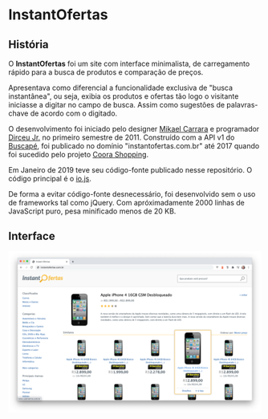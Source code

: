 # InstantOfertas

## História

O **InstantOfertas** foi um site com interface minimalista, de carregamento rápido para a busca de produtos e comparação de preços.

Apresentava como diferencial a funcionalidade exclusiva de "busca instantânea", ou seja, exibia os produtos e ofertas tão logo o visitante iniciasse a digitar no campo de busca. Assim como sugestões de palavras-chave de acordo com o digitado.

O desenvolvimento foi iniciado pelo designer [Mikael Carrara](https://github.com/mikaelcarrara) e programador [Dirceu Jr.](https://github.com/dirceu-jr) no primeiro semestre de 2011. Construído com a API v1 do [Buscapé](https://www.buscape.com.br/), foi publicado no domínio "instantofertas.com.br" até 2017 quando foi sucedido pelo projeto [Coora Shopping](https://github.com/dirceu-jr/coora-shopping).

Em Janeiro de 2019 teve seu código-fonte publicado nesse repositório. O código principal é o [io.js](https://github.com/dirceu-jr/instant-ofertas/blob/master/public/io.js).

De forma a evitar código-fonte desnecessário, foi desenvolvido sem o uso de frameworks tal como jQuery. Com apróximadamente 2000 linhas de JavaScript puro, pesa minificado menos de 20 KB.

## Interface

![alt text](https://raw.githubusercontent.com/dirceu-jr/instant-ofertas/master/pics.png)
